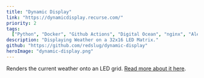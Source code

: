 ```yaml
---
title: "Dynamic Display"
link: "https://dynamicdisplay.recurse.com/"
priority: 2
tags:
  ["Python", "Docker", "Github Actions", "Digital Ocean", "nginx", "Alembic", "SQLite", "Raspberry pi", "LED hardware", "Gunicorn"]
description: "Displaying Weather on a 32x16 LED Matrix."
github: "https://github.com/redslug/dynamic-display"
heroImage: "dynamic-display.png"
---
```


Renders the current weather onto an LED grid. [Read more about it here](https://medium.com/@bdettmer/displaying-weather-on-a-32x16-led-matrix-ce9281dc67a9).
